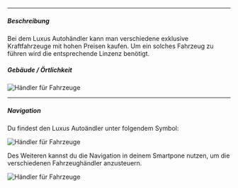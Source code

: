 -------------------------------

##### Beschreibung
Bei dem Luxus Autohändler kann man verschiedene exklusive Kraftfahrzeuge mit hohen Preisen kaufen. 
Um ein solches Fahrzeug zu führen wird die entsprechende Linzenz benötigt.


##### Gebäude / Örtlichkeit
![Händler für Fahrzeuge](../assets/images/car-dealer/luxury/house.jpg)


-------------------------------

##### Navigation
Du findest den Luxus Autoändler unter folgendem Symbol:

![Händler für Fahrzeuge](../assets/images/car-dealer/luxury/symbol.jpg)

Des Weiteren kannst du die Navigation in deinem Smartpone nutzen, um die verschiedenen Fahrzeughändler anzusteuern.

![Händler für Fahrzeuge](../assets/images/car-dealer/luxury/handy.jpg)

